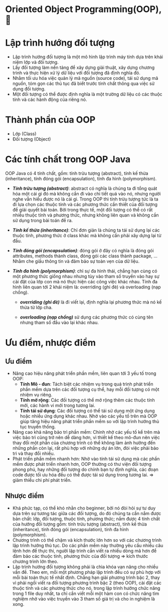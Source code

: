 # Oriented Object Programming(OOP), 👋

# Lập trình hướng đối tượng

- Lập trình hướng đối tượng là một mô hình lập trình máy tính dựa trên khái niệm lớp và đối tượng.
- Lấy đối tượng làm nền tảng để xây dựng giải thuật, xây dựng chương trình và thực hiện xử lý dữ liệu với đối tượng đã định nghĩa đó.
- Nhằm tối ưu hóa việc quản lý mã nguồn (source code), tái sử dụng mã nguồn, tóm gọn các thủ tục đã biết trước tính chất thông qua việc sử dụng đối tượng.
- Một đối tượng có thể được định nghĩa là một trường dữ liệu có các thuộc tính và các hành động của riêng nó.

# Thành phần của OOP

- Lớp (Class)
- Đối tượng (Object)

# Các tính chất trong OOP Java

OOP Java có 4 tính chất, gồm: tính trừu tượng (abstract), tính kế thừa (inheritance), tính đóng gói (encapsulation), tính đa hình (polymorphism).

- **_Tính trừu tượng (abstract)_**: abstract có nghĩa là chúng ta đi tổng quát hóa một cái gì đó mà không cần đi vào chi tiết quá vào nó, nhưng người nghe vẫn hiểu được nó là cái gì. Trong OOP thì tính trừu tượng tức là ta đi lựa chọn các thuộc tính và các phương thức cần thiết của đối tượng để giải quyết bài toán. Bởi trong thực tế, một đối tượng có thể có rất nhiều thuộc tính và phương thức, nhưng không liên quan và không cần sử dụng trong bài toán đề ra.

- **_Tính kế thừa (inheritance)_**: Chỉ đơn giản là chúng ta tái sử dụng lại các thuộc tính, phương thức ở class khác mà không cần phải xây dựng lại từ đầu.

- **_Tính đóng gói (encapsulation)_**: đóng gói ở đây có nghĩa là đóng gói attributes, methods thành class, đóng gói các class thành package, ... Nhằm che giấu thông tin và đảm bảo sự toàn vẹn của dữ liệu.

- **_Tính đa hình (polymorphism)_**: chỉ sự đa hình thái, chẳng hạn cùng có một phương thức giống nhau nhưng tùy vào tham số truyền vào hay sự cài đặt của lớp con mà nó thực hiện các công việc khác nhau. Tính đa hình liên quan tới 2 khái niệm là: overriding (ghi đè) và overloading (nạp chồng).

  - **_overriding (ghi đè)_** là đi viết lại, định nghĩa lại phương thức mà nó kế thừa từ lớp cha.

  - **_overloading (nạp chồng)_** sử dụng các phương thức có cùng tên nhưng tham số đầu vào lại khác nhau.

# Ưu điểm, nhược điểm

## Ưu điểm

- Nâng cao hiệu năng phát triển phần mềm, liên quan tới 3 yếu tố trong OOP:
  - **Tính Mô - đun**: Tách biệt các nhiệm vụ trong quá trình phát triển phần mềm dựa trên các đối tượng cụ thể, hay mỗi đối tượng có một nhiệm vụ riêng.
  - **Tính mở rộng**: Các đối tượng có thể mở rộng thêm các thuộc tính mới, các hành vi mới trong tương lai.
  - **Tính tái sử dụng**: Các đối tượng có thể tái sử dụng một ứng dụng hoặc nhiều ứng dụng khác nhau. Nhờ vào các yếu tố trên mà OOP giúp tăng hiệu năng phát triển phần mềm so với lập trình hướng thủ tục truyền thống.
- Nâng cao khả năng bảo trì phần mềm: Chính nhờ các yếu tố kể trên mà việc bảo trì cũng trở nên dễ dàng hơn, vì thiết kế theo mô-đun nên việc thay đổi một phần của chương trình có thể không làm ảnh hưởng đến những phần còn lại, rất phù hợp với những dự án lớn, đòi việc phải bảo trì và thay đổi nhiều.
- Phát triển phần mềm nhanh hơn: Nhờ vào tính tái sử dụng mà các phần mềm được phát triển nhanh hơn, OOP thường có thư viện đối tượng phong phú, hay những đối tượng do chính bạn tự định nghĩa, các đoạn code được tối ưu hóa đều có thể được tái sử dụng trong tương lai. => giảm thiểu chi phí phát triển.

## Nhược điểm

- Khá phức tạp, có thể khó nhằn cho beginner, bởi nó đòi hỏi sự tư duy dựa trên sự tương tác giữa các đối tượng, do đó chúng ta cần nắm được bản chất: lớp, đối tượng, thuộc tính, phương thức; nắm được 4 tính chất của hướng đối tượng gồm: tính trừu tượng (abstract), tính kế thừa (inheritance), tính đóng gói (encapsulation), tính đa hình (polymorphism).
- Chương trình có thể chậm và kích thước lớn hơn so với các chương trình lập trình hướng thủ tục. Do các phần mềm này thường yêu cầu nhiều câu lệnh hơn để thực thi, người lập trình cần viết ra nhiều dòng mã hơn để đảm bảo các thuộc tính, phương thức của đối tượng => kích thước chương trình lớn theo.
- Lập trình hướng đối tượng không phải là chìa khóa vạn năng cho nhiều vấn đề. Theo em, mỗi một phương pháp lập trình đều có sự phù hợp với mỗi bài toán thực tế nhất định. Chẳng hạn giải phương trình bậc 2, thay vì phải ngồi viết ra đối tượng phương trình bậc 2 (theo OOP), cài đặt các thuộc tính và các phương thức cho nó, trong lập trình hướng chức năng trong 1 file duy nhất, ta chỉ cần viết mỗi một hàm con có chức năng tìm nghiệm nhờ vào việc truyền vào 3 tham số giá trị và cho in nghiệm là xong.
